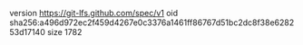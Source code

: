 version https://git-lfs.github.com/spec/v1
oid sha256:a496d972ec2f459d4267e0c3376a1461ff86767d51bc2dc8f38e628253d17140
size 1782
